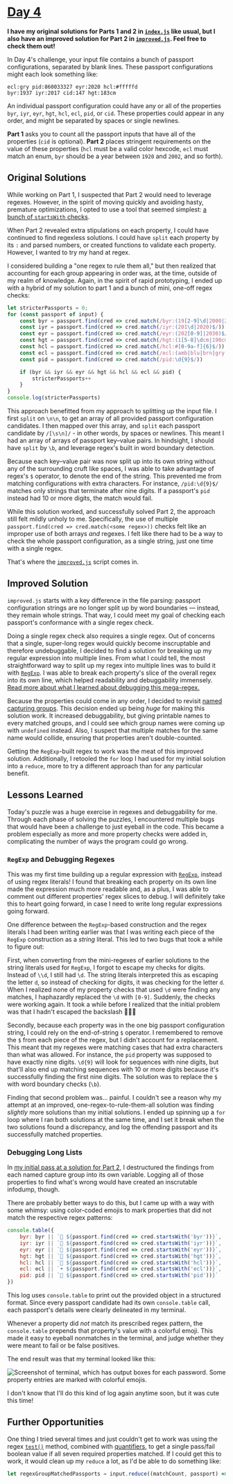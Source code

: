 # [Day 4](https://adventofcode.com/2020/day/4)

**I have my original solutions for Parts 1 and 2 in [`index.js`](/04/index.js) like usual, but I also have an improved solution for Part 2 in [`improved.js`](/04/improved.js). Feel free to check them out!**

In Day 4's challenge, your input file contains a bunch of passport configurations, separated by blank lines. These passport configurations might each look something like:

```
ecl:gry pid:860033327 eyr:2020 hcl:#fffffd
byr:1937 iyr:2017 cid:147 hgt:183cm
```

An individual passport configuration could have any or all of the properties `byr`, `iyr`, `eyr`, `hgt`, `hcl`, `ecl`, `pid`, or `cid`. These properties could appear in any order, and might be separated by spaces or single newlines. 

**Part 1** asks you to count all the passport inputs that have all of the properties (`cid` is optional). **Part 2** places stringent requirements on the value of these properties (`hcl` must be a valid color hexcode, `ecl` must match an enum, `byr` should be a year between `1920` and `2002`, and so forth).

## Original Solutions

While working on Part 1, I suspected that Part 2 would need to leverage regexes. However, in the spirit of moving quickly and avoiding hasty, premature optimizations, I opted to use a tool that seemed simplest: [a bunch of `startsWith` checks](/04/index.js#L12).

When Part 2 revealed extra stipulations on each property, I could have continued to find regexless solutions. I could have `split` each property by its `:` and parsed numbers, or created functions to validate each property. However, I wanted to try my hand at regex.

I considered building a "one regex to rule them all," but then realized that accounting for each group appearing in order was, at the time, outside of my realm of knowledge. Again, in the spirit of rapid prototyping, I ended up with a hybrid of my solution to part 1 and a bunch of mini, one-off regex checks:

```js
let stricterPassports = 0;
for (const passport of input) {
	const byr = passport.find(cred => cred.match(/byr:(19[2-9]\d|2000|2001|2002)$/))
	const iyr = passport.find(cred => cred.match(/iyr:(201\d|2020)$/))
	const eyr = passport.find(cred => cred.match(/eyr:(202[0-9]|2030)$/))
	const hgt = passport.find(cred => cred.match(/hgt:(1[5-8]\dcm|190cm|191cm|192cm|193cm|59in|6\din|7[0-6]in)$/))
	const hcl = passport.find(cred => cred.match(/hcl:#[0-9a-f]{6}$/))
	const ecl = passport.find(cred => cred.match(/ecl:(amb|blu|brn|gry|grn|hzl|oth)$/))
	const pid = passport.find(cred => cred.match(/pid:\d{9}$/))

	if (byr && iyr && eyr && hgt && hcl && ecl && pid) {
		stricterPassports++
	}
}
console.log(stricterPassports)
```

This approach benefitted from my approach to splitting up the input file. I first `split` on `\n\n`, to get an array of all provided passport configuration candidates. I then mapped over this array, and `split` each passport candidate by `/[\s\n]/` - in other words, by spaces or newlines. This meant I had an array of arrays of passport key–value pairs. In hindsight, I should have `split` by `\b`, and leverage regex's built in word boundary detection.

Because each key–value pair was now split up into its own string without any of the surrounding cruft like spaces, I was able to take advantage of regex's `$` operator, to denote the end of the string. This prevented me from matching configurations with extra characters. For instance, `/pid:\d{9}$/` matches only strings that terminate after nine digits. If a passport's `pid` instead had 10 or more digits, the match would fail.

While this solution worked, and successfully solved Part 2, the approach still felt mildly unholy to me. Specifically, the use of multiple `passport.find(cred => cred.match(<some regex>))` checks felt like an improper use of both arrays *and* regexes. I felt like there had to be a way to check the whole passport configuration, as a single string, just one time with a single regex.

That's where the [`improved.js`](/04/improved.js) script comes in.

## Improved Solution

`improved.js` starts with a key difference in the file parsing: passport configuration strings are no longer split up by word boundaries — instead, they remain whole strings. That way, I could meet my goal of checking each passport's conformance with a single regex check.

Doing a single regex check also requires a single regex. Out of concerns that a single, super-long regex would quickly become inscruptable and therefore undebuggable, I decided to find a solution for breaking up my regular expression into multiple lines. From what I could tell, the most straightforward way to split up my regex into multiple lines was to build it with [`RegExp`](https://developer.mozilla.org/en-US/docs/Web/JavaScript/Reference/Global_Objects/RegExp). I was able to break each property's slice of the overall regex into its own line, which helped readability and debuggability immensely. [Read more about what I learned about debugging this mega-regex.](#regexp-and-debugging-regexes)

Because the properties could come in any order, I decided to revisit [named capturing groups](https://javascript.info/regexp-groups#named-groups). This decision ended up being *huge* for making this solution work. It increased debuggability, but giving printable names to every matched groups, and I could see which group names were coming up with `undefined` instead. Also, I suspect that multiple matches for the same name would collide, ensuring that properties aren't double-counted.

Getting the `RegExp`-built regex to work was the meat of this improved solution. Additionally, I retooled the `for` loop I had used for my initial solution into a `reduce`, more to try a different approach than for any particular benefit.

## Lessons Learned

Today's puzzle was a huge exercise in regexes and debuggability for me. Through each phase of solving the puzzles, I encountered multiple bugs that would have been a challenge to just eyeball in the code. This became a problem especially as more and more property checks were added in, complicating the number of ways the program could go wrong.

### `RegExp` and Debugging Regexes

This was my first time building up a regular expression with [`RegExp`](https://developer.mozilla.org/en-US/docs/Web/JavaScript/Reference/Global_Objects/RegExp), instead of using regex literals! I found that breaking each property on its own line made the expression much more readable and, as a plus, I was able to comment out different properties' regex slices to debug. I will definitely take this to heart going forward, in case I need to write long regular expressions going forward.

One difference between the `RegExp`-based construction and the regex literals I had been writing earlier was that I was writing each piece of the `RegExp` construction as a _string_ literal. This led to two bugs that took a while to figure out:

First, when converting from the mini-regexes of earlier solutions to the string literals used for `RegExp`, I forgot to escape my checks for digits. Instead of `\\d`, I still had `\d`. The string literals interpreted this as escaping the letter `d`, so instead of checking for digits, it was checking for the letter `d`. When I realized none of my property checks that used `\d` were finding any matches, I haphazardly replaced the `\d` with `[0-9]`. Suddenly, the checks were working again. It took a while before I realized that the initial problem was that I hadn't escaped the backslash 🤦🏻‍♂️

Secondly, because each property was in the one big passport configuration string, I could rely on the end-of-string `$` operator. I remembered to remove the `$` from each piece of the regex, but I didn't account for a replacement. This meant that my regexes were matching cases that had extra characters than what was allowed. For instance, the `pid` property was supposed to have exactly nine digits. `\d{9}` will look for sequences with nine digits, but that'll also end up matching sequences with 10 or more digits because it's successfully finding the first nine digits. The solution was to replace the `$` with word boundary checks (`\b`).

Finding that second problem was... painful. I couldn't see a reason why my attempt at an improved, one-regex-to-rule-them-all solution was finding *slightly* more solutions than my initial solutions. I ended up spinning up a `for` loop where I ran both solutions at the same time, and I set it break when the two solutions found a discrepancy, and log the offending passport and its successfully matched properties.

### Debugging Long Lists

In [my initial pass at a solution for Part 2](/04/index.js#L28), I destructured the findings from each named capture group into its own variable. Logging all of those properties to find what's wrong would have created an inscrutable infodump, though.

There are probably better ways to do this, but I came up with a way with some whimsy: using color-coded emojis to mark properties that did not match the respective regex patterns:

```js
console.table({
	byr: byr || `🦑 ${passport.find(cred => cred.startsWith('byr'))}`,
	iyr: iyr || `🥕 ${passport.find(cred => cred.startsWith('iyr'))}`,
	eyr: eyr || `🍋 ${passport.find(cred => cred.startsWith('eyr'))}`,
	hgt: hgt || `🦖 ${passport.find(cred => cred.startsWith('hgt'))}`,
	hcl: hcl || `🧿 ${passport.find(cred => cred.startsWith('hcl'))}`,
	ecl: ecl || `☂ ${passport.find(cred => cred.startsWith('ecl'))}`,
	pid: pid || `🌸 ${passport.find(cred => cred.startsWith('pid'))}`
})
```

This log uses `console.table` to print out the provided object in a structured format. Since every passport candidate had its own `console.table` call, each passport's details were clearly delineated in my terminal.

Whenever a property did *not* match its prescribed regex pattern, the `console.table` prepends that property's value with a colorful emoji. This made it easy to eyeball nonmatches in the terminal, and judge whether they were meant to fail or be false positives.

The end result was that my terminal looked like this:

![Screenshot of terminal, which has output boxes for each password. Some property entries are marked with colorful emojis.](https://i.imgur.com/rqQIs06.png)

I don't know that I'll do this kind of log again anytime soon, but it was cute this time!

## Further Opportunities

One thing I tried several times and just couldn't get to work was using the regex [`test()`](https://developer.mozilla.org/en-US/docs/Web/JavaScript/Reference/Global_Objects/RegExp/test) method, combined with [quantifiers](https://developer.mozilla.org/en-US/docs/Web/JavaScript/Guide/Regular_Expressions/Quantifiers), to get a single pass/fail boolean value if all seven required properties matched. If I could get this to work, it would clean up my `reduce` a lot, as I'd be able to do something like:

```js
let regexGroupMatchedPassports = input.reduce((matchCount, passport) => (theAllRegex.test(passport) ? matchCount + 1 : matchCount), 0);
```
